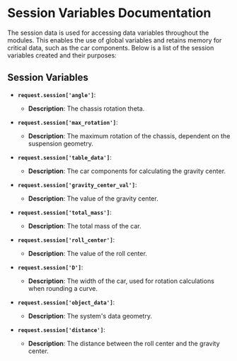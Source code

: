 # Session Variables Documentation

The session data is used for accessing data variables throughout the modules. This enables the use of global variables and retains memory for critical data, such as the car components. Below is a list of the session variables created and their purposes:

## Session Variables

- **`request.session['angle']`**:

  - **Description**: The chassis rotation theta.

- **`request.session['max_rotation']`**:

  - **Description**: The maximum rotation of the chassis, dependent on the suspension geometry.

- **`request.session['table_data']`**:

  - **Description**: The car components for calculating the gravity center.

- **`request.session['gravity_center_val']`**:

  - **Description**: The value of the gravity center.

- **`request.session['total_mass']`**:

  - **Description**: The total mass of the car.

- **`request.session['roll_center']`**:

  - **Description**: The value of the roll center.

- **`request.session['D']`**:

  - **Description**: The width of the car, used for rotation calculations when rounding a curve.

- **`request.session['object_data']`**:

  - **Description**: The system's data geometry.

- **`request.session['distance']`**:
  - **Description**: The distance between the roll center and the gravity center.
